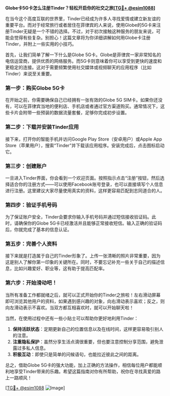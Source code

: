 **Globe卡5G卡怎么注册Tinder？轻松开启你的社交之旅[[TG💪+ @esim1088](https://t.me/s/esim1088)]**

在当今这个高度互联的世界里，Tinder已经成为许多人寻找爱情或建立新友谊的重要平台。而对于经常旅行或者居住在菲律宾的人来说，使用Globe的5G卡来注册Tinder无疑是一个不错的选择。不过，对于初次接触这种服务的朋友来说，可能会觉得有些复杂。别担心！这篇文章将为你详细讲解如何用Globe卡注册Tinder，并附上一些实用的小技巧。

首先，让我们简单了解一下什么是Globe 5G卡。Globe是菲律宾一家非常知名的电信运营商，提供优质的网络服务。而5G卡则意味着你可以享受到更快的速度和更稳定的连接。这对于需要频繁使用社交媒体或视频聊天的应用程序（比如Tinder）来说至关重要。

### 第一步：购买Globe 5G卡

在开始之前，你需要确保自己已经拥有一张有效的Globe 5G SIM卡。如果你还没有，可以在菲律宾当地的便利店、手机店或者通过官方渠道购买。通常情况下，这些卡片会附带一些预装的数据流量套餐，足够你完成初步设置。

### 第二步：下载并安装Tinder应用

接下来，打开你的智能手机并访问Google Play Store（安卓用户）或Apple App Store（苹果用户），搜索“Tinder”并下载该应用程序。安装完成后，点击图标启动它。

### 第三步：创建账户

一旦进入Tinder界面，你会看到一个欢迎页面。按照指示点击“注册”按钮，然后选择适合你的注册方式——可以使用Facebook账号登录，也可以直接填写个人信息进行注册。这里建议大家尽量使用真实的资料，这样更容易匹配到志同道合的人。

### 第四步：验证手机号码

为了保证账户安全，Tinder会要求你输入手机号码并通过短信接收验证码。此时，请确保你的Globe 5G卡已经激活并且能够正常接收短信。输入正确的验证码后，你就完成了基本的信息认证。

### 第五步：完善个人资料

接下来就是打造属于自己的Tinder形象了。上传一张清晰的照片非常重要，因为这是别人了解你第一印象的关键所在。同时，不要忘记补充一些关于自己的描述信息，比如兴趣爱好、职业等，这有助于提高匹配率。

### 第六步：开始滑动吧！

当所有准备工作都就绪之后，就可以正式开始你的Tinder之旅啦！左右滑动屏幕即可浏览其他用户的资料，如果遇到感兴趣的对象，向右滑动表示喜欢；反之，则向左滑动表示不喜欢。当双方都互相喜欢时，就可以开始聊天啦！

当然，在使用过程中还有一些小贴士可以帮助你更好地利用Tinder：

1. **保持活跃状态**：定期更新自己的位置信息以及在线时间，这样更容易吸引别人的注意。
2. **注重隐私保护**：虽然分享生活点滴很重要，但也要注意控制分享范围，避免泄露过多私人信息。
3. **积极互动**：即使只是简单的问候语句，也能拉近彼此之间的距离。

总之，借助Globe 5G卡的强大功能，加上正确的方法操作，相信每位用户都能顺利地享受Tinder带来的乐趣。希望这篇指南对你有所帮助，祝你在寻找真爱的路上一路顺风！

[[TG💪+ @esim1088](https://t.me/s/esim1088) ![Image](https://i.postimg.cc/4NQfJmqS/Snipaste-2025-05-13-00-14-12.png)]